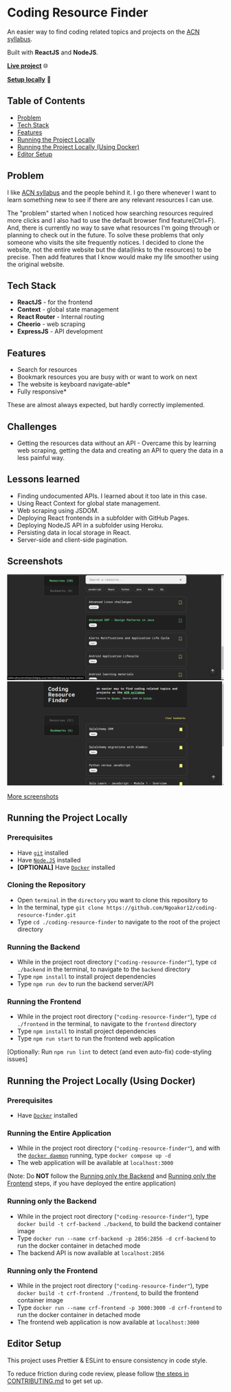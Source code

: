 # Coding Resource Finder

An easier way to find coding related topics and projects on the [ACN syllabus](http://syllabus.africacode.net/).

Built with **ReactJS** and **NodeJS**.

[**Live project**](https://coding-resource-finder.netlify.app/) 🌐

[**Setup locally**](#local-setup) 🔧

## Table of Contents

- [Problem](#problem)
- [Tech Stack](#tech-stack)
- [Features](#challenges)
- [Running the Project Locally](#running-the-project-locally)
- [Running the Project Locally (Using Docker)](#running-the-project-locally-using-docker)
- [Editor Setup](#editor-setup)

## Problem

I like [ACN syllabus](http://syllabus.africacode.net/) and the people behind it. I go there whenever I want to learn something new to see if there are any relevant resources I can use.

The "problem" started when I noticed how searching resources required more clicks and I also had to use the default browser find feature(Ctrl+F). And, there is currently no way to save what resources I'm going through or planning to check out in the future.
To solve these problems that only someone who visits the site frequently notices. I decided to clone the website, not the entire website but the data(links to the resources) to be precise. Then add features that I know would make my life smoother using the original website.

## Tech Stack

- **ReactJS** - for the frontend
- **Context** - global state management
- **React Router** - Internal routing
- **Cheerio** - web scraping
- **ExpressJS** - API development

## Features

- Search for resources
- Bookmark resources you are busy with or want to work on next
- The website is keyboard navigate-able\*
- Fully responsive\*

These are almost always expected, but hardly correctly implemented.

## Challenges

- Getting the resources data without an API - Overcame this by learning web scraping, getting the data and creating an API to query the data in a less painful way.

## Lessons learned

- Finding undocumented APIs. I learned about it too late in this case.
- Using React Context for global state management.
- Web scraping using JSDOM.
- Deploying React frontends in a subfolder with GitHub Pages.
- Deploying NodeJS API in a subfolder using Heroku.
- Persisting data in local storage in React.
- Server-side and client-side pagination.

## Screenshots

![www ngoako com_coding-resource-finder_(myDevice highres desktop)](<./docs/screenshots/Screenshot%20(141).png>)
![www ngoako com_coding-resource-finder_(myDevice highres desktop) (1)](<./docs/screenshots/Screenshot%20(156).png>)

[More screenshots](./docs/SCREENSHOTS.md)

## Running the Project Locally

### Prerequisites

- Have [`git`](https://git-scm.com/downloads) installed
- Have [`Node.JS`](https://nodejs.org/en/download/) installed
- **[OPTIONAL]** Have [`Docker`](https://www.docker.com/) installed

### Cloning the Repository

- Open `terminal` in the `directory` you want to clone this repository to
- In the terminal, type `git clone https://github.com/Ngoakor12/coding-resource-finder.git`
- Type `cd ./coding-resource-finder` to navigate to the root of the project directory

### Running the Backend

- While in the project root directory (`"coding-resource-finder"`), type `cd ./backend` in the terminal, to navigate to the `backend` directory
- Type `npm install` to install project dependencies
- Type `npm run dev` to run the backend server/API

### Running the Frontend

- While in the project root directory (`"coding-resource-finder"`), type `cd ./frontend` in the terminal, to navigate to the `frontend` directory
- Type `npm install` to install project dependencies
- Type `npm run start` to run the frontend web application

[Optionally: Run `npm run lint` to detect (and even auto-fix) code-styling issues]

## Running the Project Locally (Using Docker)

### Prerequisites

- Have [`Docker`](https://www.docker.com/) installed

### Running the Entire Application

- While in the project root directory (`"coding-resource-finder"`), and with the [`docker daemon`](https://docs.docker.com/get-started/overview/#the-docker-daemon) running, type `docker compose up -d`
- The web application will be available at `localhost:3000`

(Note: Do **NOT** follow the [Running only the Backend](#running-only-the-backend) and [Running only the Frontend](#running-only-the-frontend) steps, if you have deployed the entire application)

### Running only the Backend

- While in the project root directory (`"coding-resource-finder"`), type `docker build -t crf-backend ./backend`, to build the backend container image
- Type `docker run --name crf-backend -p 2856:2856 -d crf-backend` to run the docker container in detached mode
- The backend API is now available at `localhost:2856`

### Running only the Frontend

- While in the project root directory (`"coding-resource-finder"`), type `docker build -t crf-frontend ./frontend`, to build the frontend container image
- Type `docker run --name crf-frontend -p 3000:3000 -d crf-frontend` to run the docker container in detached mode
- The frontend web application is now available at `localhost:3000`

## Editor Setup

This project uses Prettier & ESLint to ensure consistency in code style.

To reduce friction during code review, please follow [the steps in CONTRIBUTING.md](CONTRIBUTING.md#editor_setup) to get set up.
